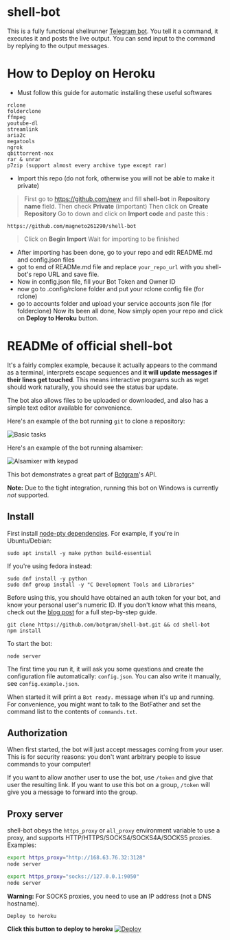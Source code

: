 # shell-bot
This is a fully functional shellrunner [Telegram bot][]. You tell it a
command, it executes it and posts the live output. You can send input to the
command by replying to the output messages.

# How to Deploy on Heroku
- Must follow this guide for automatic installing these useful softwares
```
rclone
folderclone
ffmpeg
youtube-dl
streamlink
aria2c
megatools
ngrok
qbittorrent-nox
rar & unrar
p7zip (support almost every archive type except rar)
```
- Import this repo (do not fork, otherwise you will not be able to make it private)
> First go to https://github.com/new and fill **shell-bot** in **Repository name** field.
> Then check **Private** (important)
> Then click on **Create Repository**
> Go to down and click on **Import code** and paste this :
```
https://github.com/magneto261290/shell-bot
```
> Click on **Begin Import**
> Wait for importing to be finished
- After importing has been done, go to your repo and edit README.md and config.json files
- got to end of READMe.md file and replace `your_repo_url` with you shell-bot's repo URL and save file.
- Now in config.json file, fill your Bot Token and Owner ID
- now go to .config/rclone folder and put your rclone config file (for rclone)
- go to accounts folder and upload your service accounts json file (for folderclone)
Now its been all done, Now simply open your repo and click on **Deploy to Heroku** button.

# READMe of official shell-bot
It's a fairly complex example, because it actually appears to the
command as a terminal, interprets escape sequences and **it will
update messages if their lines get touched**. This means interactive
programs such as wget should work naturally, you should see the
status bar update.

The bot also allows files to be uploaded or downloaded, and also
has a simple text editor available for convenience.

Here's an example of the bot running `git` to clone a repository:

![Basic tasks](http://i.imgur.com/Xxtoe4G.png)

Here's an example of the bot running alsamixer:

![Alsamixer with keypad](http://i.imgur.com/j8aXFLd.png)

This bot demonstrates a great part of [Botgram][]'s API.

**Note:** Due to the tight integration, running this bot on Windows is
currently *not* supported.

## Install

First install [node-pty dependencies](https://github.com/Microsoft/node-pty#dependencies). For example, if you're in Ubuntu/Debian:

~~~
sudo apt install -y make python build-essential
~~~

If you're using fedora instead:
```
sudo dnf install -y python
sudo dnf group install -y "C Development Tools and Libraries" 
```

Before using this, you should have obtained an auth token for your bot,
and know your personal user's numeric ID. If you don't know what this
means, check out the [blog post][] for a full step-by-step guide.

~~~
git clone https://github.com/botgram/shell-bot.git && cd shell-bot
npm install
~~~

To start the bot:

~~~
node server
~~~

The first time you run it, it will ask you some questions and create
the configuration file automatically: `config.json`. You can also
write it manually, see `config.example.json`.

When started it will print a `Bot ready.` message when it's up and running.
For convenience, you might want to talk to the BotFather and set the
command list to the contents of `commands.txt`.

## Authorization

When first started, the bot will just accept messages coming from your user.
This is for security reasons: you don't want arbitrary people to issue
commands to your computer!

If you want to allow another user to use the bot, use `/token` and give
that user the resulting link. If you want to use this bot on a group,
`/token` will give you a message to forward into the group.

## Proxy server

shell-bot obeys the `https_proxy` or `all_proxy` environment variable
to use a proxy, and supports HTTP/HTTPS/SOCKS4/SOCKS4A/SOCKS5 proxies.
Examples:

~~~ bash
export https_proxy="http://168.63.76.32:3128"
node server

export https_proxy="socks://127.0.0.1:9050"
node server
~~~

**Warning:** For SOCKS proxies, you need to use an IP address (not a DNS hostname).



[Telegram bot]: https://core.telegram.org/bots
[Botgram]: https://botgram.js.org
[blog post]: https://alba.sh/blog/telegram-shell-bot/

```
Deploy to heroku
```
**Click this button to deploy to heroku**
[![Deploy](https://www.herokucdn.com/deploy/button.svg)](https://heroku.com/deploy?template=https://github.com/euedeep/shell-bot)
